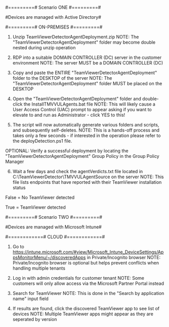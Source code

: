 #=========# Scenario  ONE #=========#

#Devices are managed with Active Directory#

#=========# ON-PREMISES #=========#

1. Unzip TeamViewerDetectorAgentDeployment.zip
NOTE: The "TeamViewerDetectorAgentDeployment" folder may become double nested during unzip operation

2. RDP into a suitable DOMAIN CONTROLLER (DC) server in the customer environment
NOTE: The server MUST be a DOMAIN CONTROLLER (DC)

3. Copy and paste the ENTIRE "TeamViewerDetectorAgentDeployment" folder to the DESKTOP of the server
NOTE: The "TeamViewerDetectorAgentDeployment" folder MUST be placed on the DESKTOP

4. Open the "TeamViewerDetectorAgentDeployment" folder and double-click the InstallTMVVULAgents.bat file
NOTE: This will likely cause a User Access Control (UAC) prompt to appear asking if you want to elevate to and run as Administrator - click YES to this!

5. The script will now automatically generate various folders and scripts, and subsequently self-deletes.
NOTE: This is a hands-off process and takes only a few seconds - if interested in the operation please refer to the deployDetection.ps1 file.

OPTIONAL: Verify a successful deployment by locating the "TeamViewerDetectorAgentDeployment" Group Policy in the Group Policy Manager

6. Wait a few days and check the agentVerdicts.txt file located in C:\TeamViewerDetector\TMVVULAgentSource on the server
NOTE: This file lists endpoints that have reported with their TeamViewer installation status

False = No TeamViewer detected

True  = TeamViewer detected

#=========# Scenario  TWO #=========#

#Devices are managed with Microsoft Intune#

#============# CLOUD #============#

1. Go to https://intune.microsoft.com/#view/Microsoft_Intune_DeviceSettings/AppsMonitorMenu/~/discoveredApps in Private/Incognito browser
NOTE: Private/Incognito browser is optional but helps prevent conflicts when handling multiple tenants

2. Log in with admin credentials for customer tenant
NOTE: Some customers will only allow access via the Microsoft Partner Portal instead

3. Search for TeamViewer
NOTE: This is done in the "Search by application name" input field

4. If results are found, click the discovered TeamViewer app to see list of devices
NOTE: Multiple TeamViewer apps might appear as they are seperated by version
